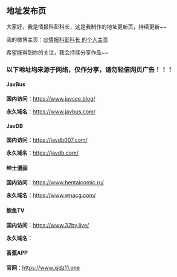 ## 地址发布页

大家好，我是情报科彭科长，这是我制作的地址更新页，持续更新~~

我的微博主页：[@情报科彭科长 的个人主页 ](https://weibo.com/u/6401253973)

希望能得到你的关注，我会持续分享作品~~

### 以下地址均来源于网络，仅作分享，请勿轻信网页广告！！！


#### JavBus

  **国内访问**：https://www.javsee.blog/
  
  **永久域名**：https://www.javbus.com/


#### JavDB

  **国内访问**：https://javdb007.com/

  **永久域名**：https://javdb.com/


#### 绅士漫画

  **国内访问**：https://www.hentaicomic.ru/

  **永久域名**：https://www.wnacg.com/


  
#### 鲍鱼TV

  **国内访问**：https://www.32by.live/

  **永久域名**：
  
  

#### 香蕉APP
  **官网**：https://www.xjdz11.one
  

  
 
  



